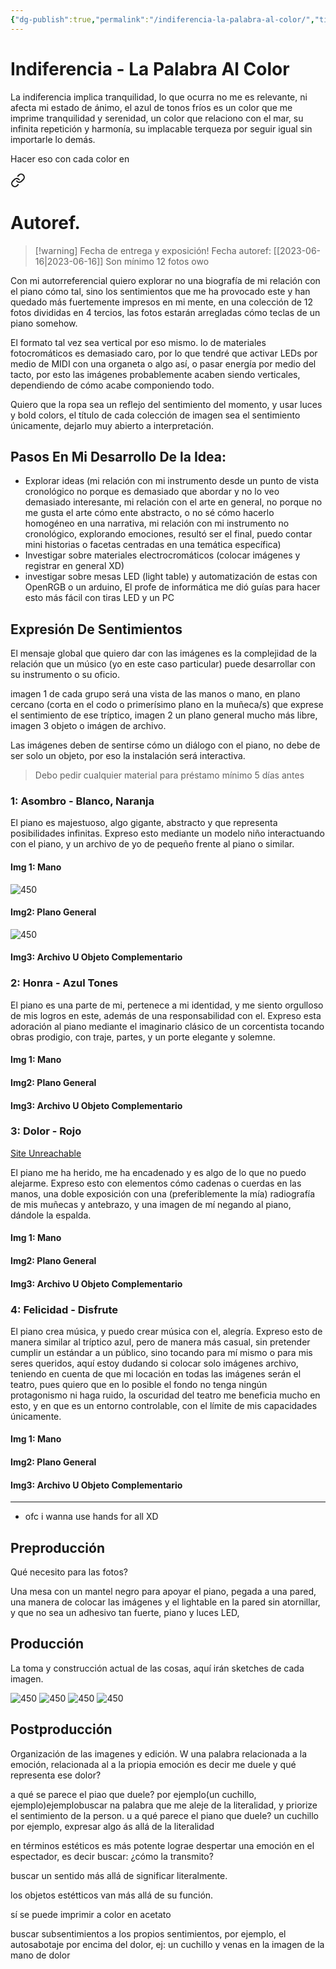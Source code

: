 ```yaml
---
{"dg-publish":true,"permalink":"/indiferencia-la-palabra-al-color/","title":"Indiferencia - La Palabra Al Color","tags":["Idea, Referencia,"],"created":"2023-05-05T10:27:23.874-05:00","updated":"2023-05-05T11:10:46.111-05:00"}
---
```



# Indiferencia - La Palabra Al Color

La indiferencia implica tranquilidad, lo que ocurra no me es relevante, ni afecta mi estado de ánimo, el azul de tonos fríos es un color que me imprime tranquilidad y serenidad, un color que relaciono con el mar, su infinita repetición y harmonía, su implacable terqueza por seguir igual sin importarle lo demás.

Hacer eso con cada color en 
<div class="transclusion internal-embed is-loaded"><a class="markdown-embed-link" href="/autoref/#sentimientos" aria-label="Open link"><svg xmlns="http://www.w3.org/2000/svg" width="24" height="24" viewBox="0 0 24 24" fill="none" stroke="currentColor" stroke-width="2" stroke-linecap="round" stroke-linejoin="round" class="svg-icon lucide-link"><path d="M10 13a5 5 0 0 0 7.54.54l3-3a5 5 0 0 0-7.07-7.07l-1.72 1.71"></path><path d="M14 11a5 5 0 0 0-7.54-.54l-3 3a5 5 0 0 0 7.07 7.07l1.71-1.71"></path></svg></a><div class="markdown-embed">





# Autoref.

> [!warning] Fecha de entrega y exposición!
> Fecha autoref: [[2023-06-16\|2023-06-16]] 
> Son mínimo 12 fotos owo

Con mi autorreferencial quiero explorar no una biografía de mi relación con el piano cómo tal, sino los sentimientos que me ha provocado este y han quedado más fuertemente impresos en mi mente, en una colección de 12 fotos divididas en 4 tercios, las fotos estarán arregladas cómo teclas de un piano somehow.

El formato tal vez sea vertical por eso mismo. lo de materiales fotocromáticos es demasiado caro, por lo que tendré que activar LEDs por medio de MIDI con una organeta o algo así, o pasar energía por medio del tacto, por esto las imágenes probablemente acaben siendo verticales, dependiendo de cómo acabe componiendo todo.

Quiero que la ropa sea un reflejo del sentimiento del momento, y usar luces y bold colors, el título de cada colección de imagen sea el sentimiento únicamente, dejarlo muy abierto a interpretación.

## Pasos En Mi Desarrollo De la Idea:

- Explorar ideas (mi relación con mi instrumento desde un punto de vista cronológico no porque es demasiado que abordar y no lo veo demasiado interesante, mi relación con el arte en general, no porque no me gusta el arte cómo ente abstracto, o no sé cómo hacerlo homogéneo en una narrativa, mi relación con mi instrumento no cronológico, explorando emociones, resultó ser el final, puedo contar mini historias o facetas centradas en una temática específica)
- Investigar sobre materiales electrocromáticos (colocar imágenes y registrar en general XD)
- investigar sobre mesas LED (light table) y automatización de estas con OpenRGB o un arduino, El profe de informática me dió guías para hacer esto más fácil con tiras LED y un PC

## Expresión De Sentimientos

El mensaje global que quiero dar con las imágenes es la complejidad de la relación que un músico (yo en este caso particular) puede desarrollar con su instrumento o su oficio.

imagen 1 de cada grupo será una vista de las manos o mano, en plano cercano (corta en el codo o primerísimo plano en la muñeca/s) que exprese el sentimiento de ese tríptico, imagen 2 un plano general mucho más libre, imagen 3 objeto o imágen de archivo.

Las imágenes deben de sentirse cómo un diálogo con el piano, no debe de ser solo un objeto, por eso la instalación será interactiva.

> Debo pedir cualquier material para préstamo mínimo 5 días antes

### 1: Asombro - Blanco, Naranja

El piano es majestuoso, algo gigante, abstracto y que representa posibilidades infinitas. Expreso esto mediante un modelo niño interactuando con el piano, y un archivo de yo de pequeño frente al piano o similar.

#### Img 1: Mano

![450](https://i.imgur.com/nmgaFB5.jpg)

#### Img2: Plano General

![450](https://i.imgur.com/nmgaFB5.jpg)

#### Img3: Archivo U Objeto Complementario

### 2: Honra - Azul Tones

El piano es una parte de mi, pertenece a mi identidad, y me siento orgulloso de mis logros en este, además de una responsabilidad con el. Expreso esta adoración al piano mediante el imaginario clásico de un corcentista tocando obras prodigio, con traje, partes, y un porte elegante y solemne.

#### Img 1: Mano

#### Img2: Plano General

#### Img3: Archivo U Objeto Complementario

### 3: Dolor - Rojo

[Site Unreachable](https://www.youtube.com/watch?v=dpGpG_0xu1Q)

El piano me ha herido, me ha encadenado y es algo de lo que no puedo alejarme. Expreso esto con elementos cómo cadenas o cuerdas en las manos, una doble exposición con una (preferiblemente la mía) radiografía de mis muñecas y antebrazo, y una imagen de mí negando al piano, dándole la espalda.

#### Img 1: Mano

#### Img2: Plano General

#### Img3: Archivo U Objeto Complementario

### 4: Felicidad - Disfrute

El piano crea música, y puedo crear música con el, alegría. Expreso esto de manera similar al tríptico azul, pero de manera más casual, sin pretender cumplir un estándar a un público, sino tocando para mí mismo o para mis seres queridos, aquí estoy dudando si colocar solo imágenes archivo, teniendo en cuenta de que mi locación en todas las imágenes serán el teatro, pues quiero que en lo posible el fondo no tenga ningún protagonismo ni haga ruido, la oscuridad del teatro me beneficia mucho en esto, y en que es un entorno controlable, con el límite de mis capacidades únicamente.

#### Img 1: Mano

#### Img2: Plano General

#### Img3: Archivo U Objeto Complementario

- - - 

- ofc i wanna use hands for all XD

## Preproducción

Qué necesito para las fotos?

Una mesa con un mantel negro para apoyar el piano, pegada a una pared, una manera de colocar las imágenes y el lightable en la pared sin atornillar, y que no sea un adhesivo tan fuerte, piano y luces LED, 

## Producción

La toma y construcción actual de las cosas, aquí irán sketches de cada imagen.

 ![450](https://i.imgur.com/hzUrHg6.jpg) ![450](https://i.imgur.com/0D5ab7m.jpg) ![450](https://i.imgur.com/5Fpd5kq.jpg) ![450](https://i.imgur.com/ANeBDlX.jpg)

## Postproducción

Organización de las imagenes y edición.
W
una palabra relacionada a la emoción, relacionada al a la priopia emoción es decir me duele y qué representa ese dolor?

a qué se parece el piao que duele? por ejemplo(un cuchillo, ejemplo)ejemplobuscar na palabra que me aleje de la literalidad, y priorize el sentimiento de la person.
u
a qué parece el piano que duele? un cuchillo por ejemplo, expresar algo ás allá de la literalidad 

en términos estéticos es más potente lograe despertar una emoción en el espectador, es decir buscar: ¿cómo la transmito?

buscar un sentido más allá de significar literalmente.

los objetos estétticos van más allá de su función.

sí se puede imprimir a color en acetato

buscar subsentimientos a los propios sentimientos, por ejemplo, el autosabotaje por encima del dolor, ej: un cuchillo y venas en la imagen de la mano de dolor


</div></div>

